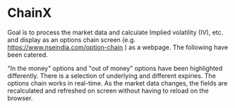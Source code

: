 # ChainX


Goal is to process the market data and calculate Implied volatility (IV), etc. and display as an options chain screen (e.g. https://www.nseindia.com/option-chain ) as a webpage. The following have been catered.

"In the money" options and "out of money" options have been highlighted differently.
There is a selection of underlying and different expiries.
The options chain works in real-time. As the market data changes, the fields are recalculated and refreshed on screen without having to reload on the browser.
